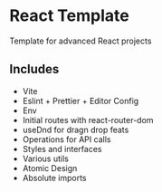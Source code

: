 # React Template

Template for advanced React projects

## Includes

- Vite
- Eslint + Prettier + Editor Config
- Env
- Initial routes with react-router-dom
- useDnd for dragn drop feats
- Operations for API calls
- Styles and interfaces
- Various utils
- Atomic Design
- Absolute imports

